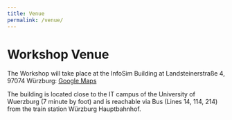 ```yaml
---
title: Venue
permalink: /venue/
---
```


# Workshop Venue

The Workshop will take place at the InfoSim Building at Landsteinerstraße 4, 97074 Würzburg: [Google Maps](https://g.page/infosim-gmbh-co-kg?share)

The building is located close to the IT campus of the University of Wuerzburg (7 minute by foot) and is reachable via Bus (Lines 14, 114, 214) from the train station Würzburg Hauptbahnhof.